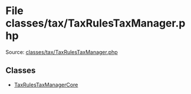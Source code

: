 File classes/tax/TaxRulesTaxManager.php
=========

Source: [classes/tax/TaxRulesTaxManager.php](https://github.com/PrestaShop/PrestaShop/blob/1.5.6.1/classes/tax/TaxRulesTaxManager.php)


Classes
-------

* [TaxRulesTaxManagerCore](class.TaxRulesTaxManagerCore.md)

